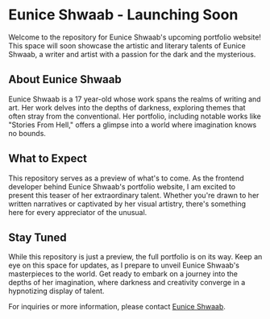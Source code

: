# Eunice Shwaab - Launching Soon

Welcome to the repository for Eunice Shwaab's upcoming portfolio website! This space will soon showcase the artistic and literary talents of Eunice Shwaab, a writer and artist with a passion for the dark and the mysterious.

## About Eunice Shwaab

Eunice Shwaab is a 17 year-old whose work spans the realms of writing and art. Her work delves into the depths of darkness, exploring themes that often stray from the conventional. Her portfolio, including notable works like "Stories From Hell," offers a glimpse into a world where imagination knows no bounds.

## What to Expect

This repository serves as a preview of what's to come. As the frontend developer behind Eunice Shwaab's portfolio website, I am excited to present this teaser of her extraordinary talent.  Whether you're drawn to her written narratives or captivated by her visual artistry, there's something here for every appreciator of the unusual.

## Stay Tuned

While this repository is just a preview, the full portfolio is on its way. Keep an eye on this space for updates, as I prepare to unveil Eunice Shwaab's masterpieces to the world. Get ready to embark on a journey into the depths of her imagination, where darkness and creativity converge in a hypnotizing display of talent.


For inquiries or more information, please contact [Eunice Shwaab](mailto:euniceshwaab@example.com).



